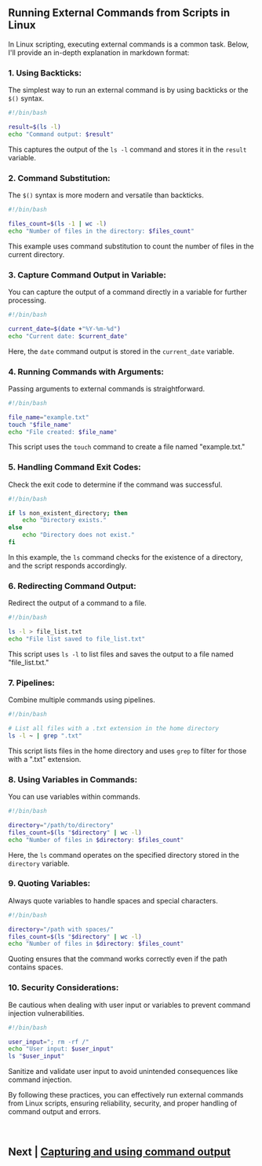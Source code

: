 ## Running External Commands from Scripts in Linux

In Linux scripting, executing external commands is a common task. Below, I'll provide an in-depth explanation in markdown format:

### 1. **Using Backticks:**

The simplest way to run an external command is by using backticks or the `$()` syntax.

```bash
#!/bin/bash

result=$(ls -l)
echo "Command output: $result"
```

This captures the output of the `ls -l` command and stores it in the `result` variable.

### 2. **Command Substitution:**

The `$()` syntax is more modern and versatile than backticks.

```bash
#!/bin/bash

files_count=$(ls -1 | wc -l)
echo "Number of files in the directory: $files_count"
```

This example uses command substitution to count the number of files in the current directory.

### 3. **Capture Command Output in Variable:**

You can capture the output of a command directly in a variable for further processing.

```bash
#!/bin/bash

current_date=$(date +"%Y-%m-%d")
echo "Current date: $current_date"
```

Here, the `date` command output is stored in the `current_date` variable.

### 4. **Running Commands with Arguments:**

Passing arguments to external commands is straightforward.

```bash
#!/bin/bash

file_name="example.txt"
touch "$file_name"
echo "File created: $file_name"
```

This script uses the `touch` command to create a file named "example.txt."

### 5. **Handling Command Exit Codes:**

Check the exit code to determine if the command was successful.

```bash
#!/bin/bash

if ls non_existent_directory; then
    echo "Directory exists."
else
    echo "Directory does not exist."
fi
```

In this example, the `ls` command checks for the existence of a directory, and the script responds accordingly.

### 6. **Redirecting Command Output:**

Redirect the output of a command to a file.

```bash
#!/bin/bash

ls -l > file_list.txt
echo "File list saved to file_list.txt"
```

This script uses `ls -l` to list files and saves the output to a file named "file_list.txt."

### 7. **Pipelines:**

Combine multiple commands using pipelines.

```bash
#!/bin/bash

# List all files with a .txt extension in the home directory
ls -l ~ | grep ".txt"
```

This script lists files in the home directory and uses `grep` to filter for those with a ".txt" extension.

### 8. **Using Variables in Commands:**

You can use variables within commands.

```bash
#!/bin/bash

directory="/path/to/directory"
files_count=$(ls "$directory" | wc -l)
echo "Number of files in $directory: $files_count"
```

Here, the `ls` command operates on the specified directory stored in the `directory` variable.

### 9. **Quoting Variables:**

Always quote variables to handle spaces and special characters.

```bash
#!/bin/bash

directory="/path with spaces/"
files_count=$(ls "$directory" | wc -l)
echo "Number of files in $directory: $files_count"
```

Quoting ensures that the command works correctly even if the path contains spaces.

### 10. **Security Considerations:**

Be cautious when dealing with user input or variables to prevent command injection vulnerabilities.

```bash
#!/bin/bash

user_input="; rm -rf /"
echo "User input: $user_input"
ls "$user_input"
```

Sanitize and validate user input to avoid unintended consequences like command injection.

By following these practices, you can effectively run external commands from Linux scripts, ensuring reliability, security, and proper handling of command output and errors.



<br>

## Next | [Capturing and using command output](https://github.com/lioneltchami/bash-scripting-tutorial/blob/main/Tutorial-Files/16.Interacting-with-External-Commands/02.Capturing%20and%20using%20command%20output.md)
